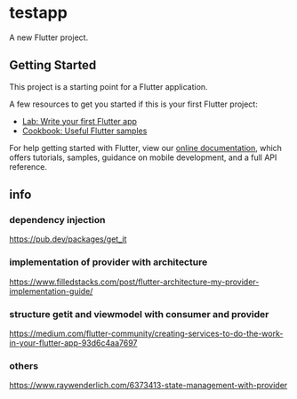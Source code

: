 # testapp

A new Flutter project.

## Getting Started

This project is a starting point for a Flutter application.

A few resources to get you started if this is your first Flutter project:

- [Lab: Write your first Flutter app](https://flutter.dev/docs/get-started/codelab)
- [Cookbook: Useful Flutter samples](https://flutter.dev/docs/cookbook)

For help getting started with Flutter, view our
[online documentation](https://flutter.dev/docs), which offers tutorials,
samples, guidance on mobile development, and a full API reference.


## info
### dependency injection
https://pub.dev/packages/get_it

### implementation of provider with architecture
https://www.filledstacks.com/post/flutter-architecture-my-provider-implementation-guide/

### structure getit and viewmodel with consumer and provider
https://medium.com/flutter-community/creating-services-to-do-the-work-in-your-flutter-app-93d6c4aa7697

### others
https://www.raywenderlich.com/6373413-state-management-with-provider